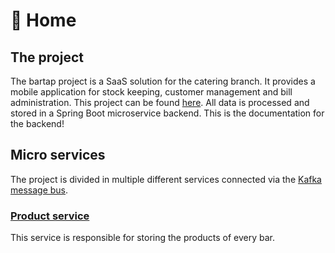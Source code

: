 # 🏡 Home

## The project

The bartap project is a SaaS solution for the catering branch. It provides a mobile application for stock keeping, customer management and bill administration. This project can be found [here](https://github.com/tungstun-ict/bartap-app). All data is processed and stored in a Spring Boot microservice backend. This is the documentation for the backend!

## Micro services

The project is divided in multiple different services connected via the [Kafka message bus](docs/kafka/overview.md).

### [Product service](broken-reference)

This service is responsible for storing the products of every bar.
